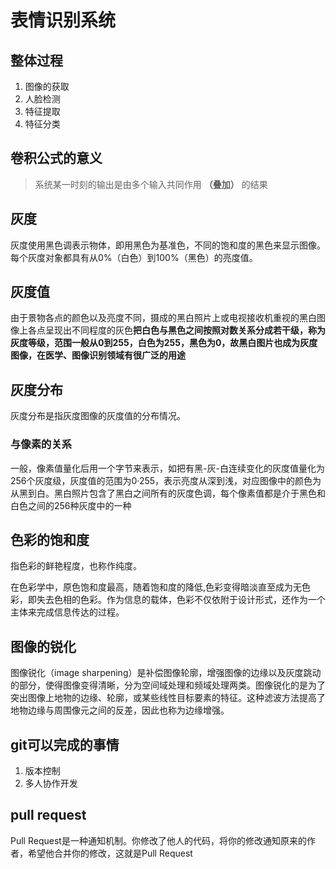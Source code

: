 # 表情识别系统

## 整体过程

1. 图像的获取
2. 人脸检测
3. 特征提取
4. 特征分类

## 卷积公式的意义

>系统某一时刻的输出是由多个输入共同作用 **（叠加）** 的结果

## 灰度

灰度使用黑色调表示物体，即用黑色为基准色，不同的饱和度的黑色来显示图像。每个灰度对象都具有从0%（白色）到100%（黑色）的亮度值。

## 灰度值

由于景物各点的颜色以及亮度不同，摄成的黑白照片上或电视接收机重视的黑白图像上各点呈现出不同程度的灰色**把白色与黑色之间按照对数关系分成若干级，称为灰度等级，范围一般从0到255，白色为255，黑色为0，故黑白图片也成为灰度图像，在医学、图像识别领域有很广泛的用途**

## 灰度分布

灰度分布是指灰度图像的灰度值的分布情况。

### 与像素的关系

一般，像素值量化后用一个字节来表示，如把有黑-灰-白连续变化的灰度值量化为256个灰度级，灰度值的范围为0·255，表示亮度从深到浅，对应图像中的颜色为从黑到白。黑白照片包含了黑白之间所有的灰度色调，每个像素值都是介于黑色和白色之间的256种灰度中的一种

## 色彩的饱和度

指色彩的鲜艳程度，也称作纯度。

在色彩学中，原色饱和度最高，随着饱和度的降低,色彩变得暗淡直至成为无色彩，即失去色相的色彩。作为信息的载体，色彩不仅依附于设计形式，还作为一个主体来完成信息传达的过程。

## 图像的锐化

图像锐化（image sharpening）是补偿图像轮廓，增强图像的边缘以及灰度跳动的部分，使得图像变得清晰，分为空间域处理和频域处理两类。图像锐化的是为了突出图像上地物的边缘、轮廓，或某些线性目标要素的特征。这种滤波方法提高了地物边缘与周围像元之间的反差，因此也称为边缘增强。

## git可以完成的事情

1. 版本控制
2. 多人协作开发

## pull request

Pull Request是一种通知机制。你修改了他人的代码，将你的修改通知原来的作者，希望他合并你的修改，这就是Pull Request
